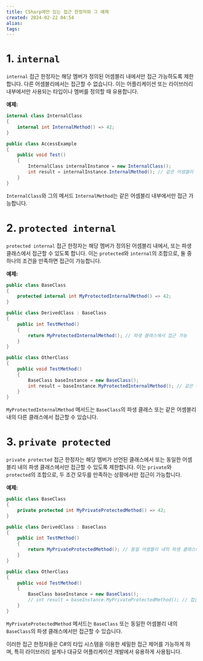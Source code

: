 ```yaml
---
title: CSharp에만 있는 접근 한정자와 그 예제
created: 2024-02-22 04:54
alias:
tags:
---
```

# 1. `internal`

`internal` 접근 한정자는 해당 멤버가 정의된 어셈블리 내에서만 접근 가능하도록 제한합니다. 
다른 어셈블리에서는 접근할 수 없습니다. 이는 어플리케이션 또는 라이브러리 내부에서만 사용되는 타입이나 멤버를 정의할 때 유용합니다.

**예제:**
```csharp
internal class InternalClass
{
    internal int InternalMethod() => 42;
}

public class AccessExample
{
    public void Test()
    {
        InternalClass internalInstance = new InternalClass();
        int result = internalInstance.InternalMethod(); // 같은 어셈블리 내에서 접근 가능
    }
}
```
`InternalClass`와 그의 메서드 `InternalMethod`는 같은 어셈블리 내부에서만 접근 가능합니다.

# 2. `protected internal`

`protected internal` 접근 한정자는 해당 멤버가 정의된 어셈블리 내에서, 또는 파생 클래스에서 접근할 수 있도록 합니다. 
이는 `protected`와 `internal`의 조합으로, 둘 중 하나의 조건을 만족하면 접근이 가능합니다.

**예제:**
```csharp
public class BaseClass
{
    protected internal int MyProtectedInternalMethod() => 42;
}

public class DerivedClass : BaseClass
{
    public int TestMethod()
    {
        return MyProtectedInternalMethod(); // 파생 클래스에서 접근 가능
    }
}

public class OtherClass
{
    public void TestMethod()
    {
        BaseClass baseInstance = new BaseClass();
        int result = baseInstance.MyProtectedInternalMethod(); // 같은 어셈블리 내에서 접근 가능
    }
}
```
`MyProtectedInternalMethod` 메서드는 `BaseClass`의 파생 클래스 또는 같은 어셈블리 내의 다른 클래스에서 접근할 수 있습니다.

# 3. `private protected`

`private protected` 접근 한정자는 
해당 멤버가 선언된 클래스에서 또는 동일한 어셈블리 내의 파생 클래스에서만 접근할 수 있도록 제한합니다. 
이는 `private`와 `protected`의 조합으로, 두 조건 모두를 만족하는 상황에서만 접근이 가능합니다.

**예제:**
```csharp
public class BaseClass
{
    private protected int MyPrivateProtectedMethod() => 42;
}

public class DerivedClass : BaseClass
{
    public int TestMethod()
    {
        return MyPrivateProtectedMethod(); // 동일 어셈블리 내의 파생 클래스에서 접근 가능
    }
}

public class OtherClass
{
    public void TestMethod()
    {
        BaseClass baseInstance = new BaseClass();
        // int result = baseInstance.MyPrivateProtectedMethod(); // 접근 불가능, 컴파일 에러
    }
}
```
`MyPrivateProtectedMethod` 메서드는 `BaseClass` 또는 동일한 어셈블리 내의 `BaseClass`의 파생 클래스에서만 접근할 수 있습니다.

이러한 접근 한정자들은 
C#의 타입 시스템을 이용한 세밀한 접근 제어를 가능하게 하며, 
특히 라이브러리 설계나 대규모 어플리케이션 개발에서 유용하게 사용됩니다. 

